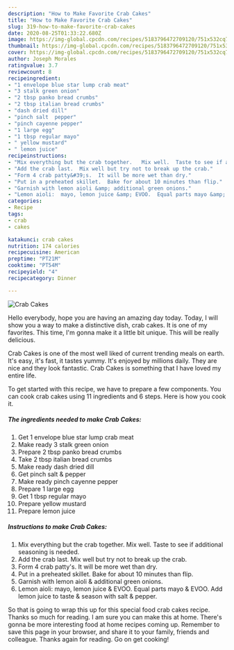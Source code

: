 ```yaml
---
description: "How to Make Favorite Crab Cakes"
title: "How to Make Favorite Crab Cakes"
slug: 319-how-to-make-favorite-crab-cakes
date: 2020-08-25T01:33:22.680Z
image: https://img-global.cpcdn.com/recipes/5183796472709120/751x532cq70/crab-cakes-recipe-main-photo.jpg
thumbnail: https://img-global.cpcdn.com/recipes/5183796472709120/751x532cq70/crab-cakes-recipe-main-photo.jpg
cover: https://img-global.cpcdn.com/recipes/5183796472709120/751x532cq70/crab-cakes-recipe-main-photo.jpg
author: Joseph Morales
ratingvalue: 3.7
reviewcount: 8
recipeingredient:
- "1 envelope blue star lump crab meat"
- "3 stalk green onion"
- "2 tbsp panko bread crumbs"
- "2 tbsp italian bread crumbs"
- "dash dried dill"
- "pinch salt  pepper"
- "pinch cayenne pepper"
- "1 large egg"
- "1 tbsp regular mayo"
- " yellow mustard"
- " lemon juice"
recipeinstructions:
- "Mix everything but the crab together.   Mix well.  Taste to see if additional seasoning is needed."
- "Add the crab last.  Mix well but try not to break up the crab."
- "Form 4 crab patty&#39;s.  It will be more wet than dry."
- "Put in a preheated skillet.  Bake for about 10 minutes than flip."
- "Garnish with lemon aioli &amp; additional green onions."
- "Lemon aioli:  mayo, lemon juice &amp; EVOO.  Equal parts mayo &amp; EVOO.  Add lemon juice to taste &amp; season with salt &amp; pepper."
categories:
- Recipe
tags:
- crab
- cakes

katakunci: crab cakes 
nutrition: 174 calories
recipecuisine: American
preptime: "PT21M"
cooktime: "PT54M"
recipeyield: "4"
recipecategory: Dinner

---
```



![Crab Cakes](https://img-global.cpcdn.com/recipes/5183796472709120/751x532cq70/crab-cakes-recipe-main-photo.jpg)

Hello everybody, hope you are having an amazing day today. Today, I will show you a way to make a distinctive dish, crab cakes. It is one of my favorites. This time, I'm gonna make it a little bit unique. This will be really delicious.

Crab Cakes is one of the most well liked of current trending meals on earth. It's easy, it's fast, it tastes yummy. It's enjoyed by millions daily. They are nice and they look fantastic. Crab Cakes is something that I have loved my entire life.




To get started with this recipe, we have to prepare a few components. You can cook crab cakes using 11 ingredients and 6 steps. Here is how you cook it.

<!--inarticleads1-->

##### The ingredients needed to make Crab Cakes:

1. Get 1 envelope blue star lump crab meat
1. Make ready 3 stalk green onion
1. Prepare 2 tbsp panko bread crumbs
1. Take 2 tbsp italian bread crumbs
1. Make ready dash dried dill
1. Get pinch salt &amp; pepper
1. Make ready pinch cayenne pepper
1. Prepare 1 large egg
1. Get 1 tbsp regular mayo
1. Prepare  yellow mustard
1. Prepare  lemon juice




<!--inarticleads2-->

##### Instructions to make Crab Cakes:

1. Mix everything but the crab together.   Mix well.  Taste to see if additional seasoning is needed.
1. Add the crab last.  Mix well but try not to break up the crab.
1. Form 4 crab patty&#39;s.  It will be more wet than dry.
1. Put in a preheated skillet.  Bake for about 10 minutes than flip.
1. Garnish with lemon aioli &amp; additional green onions.
1. Lemon aioli:  mayo, lemon juice &amp; EVOO.  Equal parts mayo &amp; EVOO.  Add lemon juice to taste &amp; season with salt &amp; pepper.




So that is going to wrap this up for this special food crab cakes recipe. Thanks so much for reading. I am sure you can make this at home. There's gonna be more interesting food at home recipes coming up. Remember to save this page in your browser, and share it to your family, friends and colleague. Thanks again for reading. Go on get cooking!
